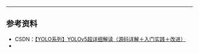 
---
## 参考资料

+ CSDN：[【YOLO系列】YOLOv5超详细解读（源码详解＋入门实践＋改进）](https://blog.csdn.net/weixin_43334693/article/details/129312409?ops_request_misc=%257B%2522request%255Fid%2522%253A%2522171169550016800227418356%2522%252C%2522scm%2522%253A%252220140713.130102334..%2522%257D&request_id=171169550016800227418356&biz_id=0&utm_medium=distribute.pc_search_result.none-task-blog-2~all~top_positive~default-1-129312409-null-null.142^v100^pc_search_result_base2&utm_term=Yolo%20v5&spm=1018.2226.3001.4187)
+ 